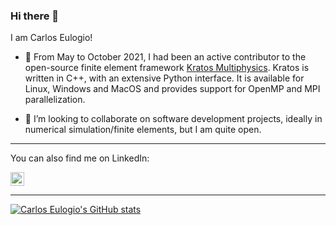 ### Hi there 👋

I am Carlos Eulogio!

- **🔭** From May to October 2021, I had been an active contributor to the open-source finite element framework [Kratos Multiphysics](https://github.com/KratosMultiphysics/Kratos). Kratos is written in C++, with an extensive Python interface. It is available for Linux, Windows and MacOS and provides support for OpenMP and MPI parallelization.

- 👯 I’m looking to collaborate on software development projects, ideally in numerical simulation/finite elements, but I am quite open.

---

You can also find me on LinkedIn:

<a href="https://www.linkedin.com/in/ceulogioflores/">
  <img align="middle" alt="Eulogio's LinkedIN" width="22px" src="https://raw.githubusercontent.com/peterthehan/peterthehan/master/assets/linkedin.svg" />
</a>

---

[![Carlos Eulogio's GitHub stats](https://github-readme-stats.vercel.app/api?username=ceulogiof&show_icons=true&include_all_commits=true&theme=dark)](https://github.com/anuraghazra/github-readme-stats)

<!--
**ceulogiof/ceulogiof** is a ✨ _special_ ✨ repository because its `README.md` (this file) appears on your GitHub profile.

Here are some ideas to get you started:

- 🔭 I’m currently working on ...
- 🌱 I’m currently learning ...
- 👯 I’m looking to collaborate on ...
- 🤔 I’m looking for help with ...
- 💬 Ask me about ...
- 📫 How to reach me: ...
- 😄 Pronouns: ...
- ⚡ Fun fact: ...
-->
